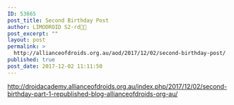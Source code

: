 ```yaml
---
ID: 53665
post_title: Second Birthday Post
author: LIMODROID S2-rd🔭🔬
post_excerpt: ""
layout: post
permalink: >
  http://allianceofdroids.org.au/aod/2017/12/02/second-birthday-post/
published: true
post_date: 2017-12-02 11:11:50
---
```

http://droidacademy.allianceofdroids.org.au/index.php/2017/12/02/second-birthday-part-1-republished-blog-allianceofdroids-org-au/